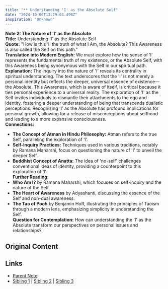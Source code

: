 ```yaml
---
title: "** Understanding 'I' as the Absolute Self"
date: "2024-10-06T13:29:03.498Z"
inspiration: "Unknown"
---
```



**Note 2: The Nature of 'I' as the Absolute**  
**Title:** Understanding 'I' as the Absolute Self  
**Quote:** "How is this ‘I’ the truth of what I Am, the Absolute? This Awareness is also called the Self on this path."  
**Translation into Modern English:** We must explore how the sense of ‘I’ represents the fundamental truth of my existence, or the Absolute Self, with this Awareness being synonymous with the Self in our spiritual path.  
**Explanation:** The inquiry into the nature of 'I' reveals its centrality in spiritual understanding. The text underscores that the 'I' is not merely a personal identity but reflects the deeper, universal essence of existence— the Absolute. This Awareness, which is aware of itself, is critical because it ties personal experience to a universal reality. The exploration of 'I' as the Self invites individuals to dismantle their attachments to the ego and identity, fostering a deeper understanding of being that transcends dualistic perceptions. Recognizing 'I' as the Absolute has profound implications for personal growth, allowing for a release of misconceptions about selfhood and leading to a more expansive consciousness.  
**Connections:**  
- **The Concept of Atman in Hindu Philosophy:** Atman refers to the true Self, paralleling the exploration of ‘I’.  
- **Self-Inquiry Practices:** Techniques used in various traditions, notably by Ramana Maharshi, focus on questioning the nature of 'I' to unveil the deeper Self.  
- **Buddhist Concept of Anatta:** The idea of 'no-self' challenges conventional ideas of identity, providing a counterpoint to this exploration of ‘I’.  
**Further Reading:**  
- **Who Am I?** by Ramana Maharshi, which focuses on self-inquiry and the nature of the Self.  
- **The Heart of Awareness** by Adyashanti, discussing the essence of the Self and non-dual awareness.  
- **The Tao of Pooh** by Benjamin Hoff, illustrating the principles of Taoism through a modern lens, emphasizing simplicity in understanding the Self.  
**Question for Contemplation:** How can understanding the 'I' as the Absolute transform our perspectives on personal issues and relationships?  



## Original Content



## Links

- [Parent Note](/parent-note.md)
- [Sibling 1](/zettel1.md) | [Sibling 2](/zettel2.md) | [Sibling 3](/zettel3.md)
